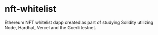 # nft-whitelist
Ethereum NFT whitelist dapp created as part of studying Solidity utilizing Node, Hardhat, Vercel and the Goerli testnet.
